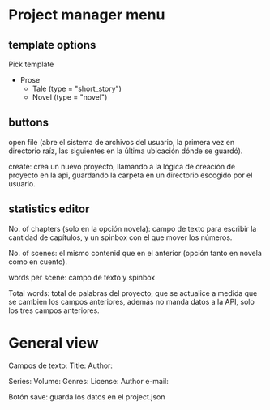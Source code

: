 # Project manager menu

## template options
Pick template
- Prose
    - Tale (type = "short_story")
    - Novel (type = "novel")

## buttons
open file (abre el sistema de archivos del usuario, la primera vez en directorio raíz, las siguientes en la última ubicación dónde se guardó).

create: crea un nuevo proyecto, llamando a la lógica de creación de proyecto en la api, guardando la carpeta en un directorio escogido por el usuario.

## statistics editor

No. of chapters (solo en la opción novela): campo de texto para escribir la cantidad de capítulos, y un spinbox con el que mover los números.

No. of scenes: el mismo contenid que en el anterior (opción tanto en novela como en cuento).

words per scene:  campo de texto y spinbox

Total words: total de palabras del proyecto, que se actualice a medida que se cambien los campos anteriores, además no manda datos a la API, solo los tres campos anteriores.


# General view
Campos de texto:
Title:
Author: 
<!-- añadir estos campos al project_initializer.py -->
Series: 
Volume: 
Genres:
License:
Author e-mail: 

Botón save: guarda los datos en el project.json <!-- añadir lógica de guardado al project-app, aunque probablemente no sea necesario, otra forma es que al editar desde acá, al darle a guardar se cambia el archivo, archivo que leerá de nuevo project-app cuando el proyecto se vuelva a abrir.--->